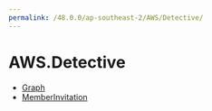 ```yaml
---
permalink: /48.0.0/ap-southeast-2/AWS/Detective/
---
```


# AWS.Detective



* [Graph](Graph.md)
* [MemberInvitation](MemberInvitation.md)